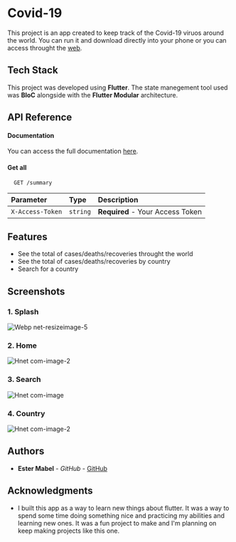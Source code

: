 
# Covid-19

This project is an app created to keep track of the Covid-19 viruos around the world. You can run it and download directly into your phone or you can access throught the [web](https://covid19.estermabel.com/).


## Tech Stack

This project was developed using **Flutter**. The state manegement tool used was **BloC** alongside with the **Flutter Modular** architecture.

## API Reference

#### Documentation

You can access the full documentation [here](https://documenter.getpostman.com/view/10808728/SzS8rjbc?version=latest).

#### Get all

```http
  GET /summary
```

| Parameter | Type     | Description                |
| :-------- | :------- | :------------------------- |
| `X-Access-Token` | `string` | **Required** - Your Access Token |


  
## Features

- See the total of cases/deaths/recoveries throught the world
- See the total of cases/deaths/recoveries by country
- Search for a country


  
## Screenshots

### 1. Splash
![Webp net-resizeimage-5](https://user-images.githubusercontent.com/51540772/135903748-62979c7e-e4c5-4655-8560-175aceacdd63.png)

### 2. Home
![Hnet com-image-2](https://user-images.githubusercontent.com/51540772/135903965-15d5c22b-0c3f-4a21-8467-7bae3a6f9f1f.png)

### 3. Search
![Hnet com-image](https://user-images.githubusercontent.com/51540772/135903971-98554eff-f12b-496f-abd3-ede8763a0b3a.png)

### 4. Country
![Hnet com-image-2](https://user-images.githubusercontent.com/51540772/135903486-c3ccd78c-999a-44b6-a63d-ebfcca6e5147.png)

## Authors

* **Ester Mabel** - *GitHub* - [GitHub](https://github.com/estermabel)

## Acknowledgments

* I built this app as a way to learn new things about flutter. It was a way to spend some time doing something nice and practicing my abilities and learning new ones. It was a fun project to make and I'm planning on keep making projects like this one.
